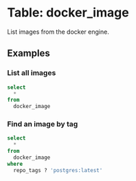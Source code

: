 # Table: docker_image

List images from the docker engine.

## Examples

### List all images

```sql
select
  *
from
  docker_image
```

### Find an image by tag

```sql
select
  *
from
  docker_image
where
  repo_tags ? 'postgres:latest'
```
